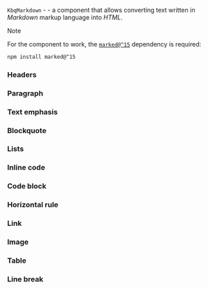 `KbqMarkdown` - - a component that allows converting text written in _Markdown_ markup language into _HTML_.

<div class="kbq-callout kbq-callout_theme">
<div class="kbq-callout__header">Note</div>
<div class="kbq-callout__content kbq-docs-element-last-child-margin-bottom-0">

For the component to work, the [`marked@^15`](https://github.com/markedjs/marked/tree/v15.0.7) dependency is required:

```bash
npm install marked@^15
```

</div>
</div>

### Headers

<!-- example(markdown-headers) -->

### Paragraph

<!-- example(markdown-paragraph) -->

### Text emphasis

<!-- example(markdown-selection) -->

### Blockquote

<!-- example(markdown-quote) -->

### Lists

<!-- example(markdown-list) -->

### Inline code

<!-- example(markdown-code) -->

### Code block

<!-- example(markdown-code-block) -->

### Horizontal rule

<!-- example(markdown-divider) -->

### Link

<!-- example(markdown-link) -->

### Image

<!-- example(markdown-image) -->

### Table

<!-- example(markdown-table) -->

### Line break

<!-- example(markdown-line-break) -->
